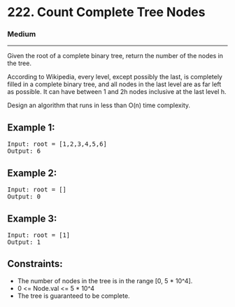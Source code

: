 # 222. Count Complete Tree Nodes

### Medium

---

Given the root of a complete binary tree, return the number of the nodes in the tree.

According to Wikipedia, every level, except possibly the last, is completely filled in a complete binary tree, and all nodes in the last level are as far left as possible. It can have between 1 and 2h nodes inclusive at the last level h.

Design an algorithm that runs in less than O(n) time complexity.

## Example 1:

<pre>
Input: root = [1,2,3,4,5,6]
Output: 6
</pre>

## Example 2:

<pre>
Input: root = []
Output: 0
</pre>

## Example 3:

<pre>
Input: root = [1]
Output: 1
</pre>

## Constraints:

- The number of nodes in the tree is in the range [0, 5 * 10^4].
- 0 <= Node.val <= 5 \* 10^4
- The tree is guaranteed to be complete.
